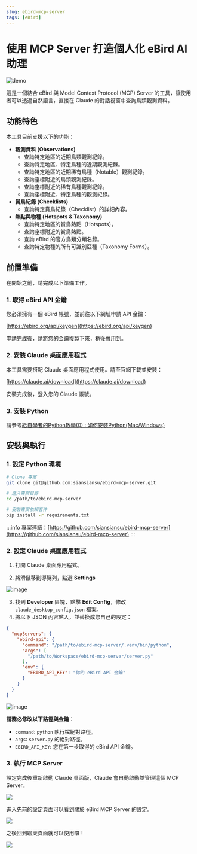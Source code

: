 ```yaml
---
slug: ebird-mcp-server
tags: [eBird]
---
```


# 使用 MCP Server 打造個人化 eBird AI 助理

![demo](/ebird-mcp-server/demo.gif)

這是一個結合 eBird 與 Model Context Protocol (MCP) Server 的工具，讓使用者可以透過自然語言，直接在 Claude 的對話視窗中查詢鳥類觀測資料。

## 功能特色

本工具目前支援以下的功能：

- **觀測資料 (Observations)**
  - 查詢特定地區的近期鳥類觀測紀錄。
  - 查詢特定地區、特定鳥種的近期觀測紀錄。
  - 查詢特定地區的近期稀有鳥種（Notable）觀測紀錄。
  - 查詢座標附近的鳥類觀測紀錄。
  - 查詢座標附近的稀有鳥種觀測紀錄。
  - 查詢座標附近、特定鳥種的觀測紀錄。
- **賞鳥紀錄 (Checklists)**
  - 查詢特定賞鳥紀錄（Checklist）的詳細內容。
- **熱點與物種 (Hotspots & Taxonomy)**
  - 查詢特定地區的賞鳥熱點（Hotspots）。
  - 查詢座標附近的賞鳥熱點。
  - 查詢 eBird 的官方鳥類分類名錄。
  - 查詢特定物種的所有可識別亞種（Taxonomy Forms）。

## 前置準備

在開始之前，請完成以下準備工作。

### 1. 取得 eBird API 金鑰

您必須擁有一個 eBird 帳號，並前往以下網址申請 API 金鑰：

[https://ebird.org/api/keygen](https://ebird.org/api/keygen)

申請完成後，請將您的金鑰複製下來，稍後會用到。

### 2. 安裝 Claude 桌面應用程式

本工具需要搭配 Claude 桌面應用程式使用。請至官網下載並安裝：

[https://claude.ai/download](https://claude.ai/download)

安裝完成後，登入您的 Claude 帳號。

### 3. 安裝 Python

請參考[給自學者的Python教學(0) : 如何安裝Python(Mac/Windows)](https://chunyeung.medium.com/%E7%B5%A6%E8%87%AA%E5%AD%B8%E8%80%85%E7%9A%84python%E6%95%99%E5%AD%B8-1-%E5%A6%82%E4%BD%95%E5%AE%89%E8%A3%9Dpython-126f8ce2f967)


## 安裝與執行

### 1. 設定 Python 環境

```bash
# Clone 專案
git clone git@github.com:siansiansu/ebird-mcp-server.git

# 進入專案目錄
cd /path/to/ebird-mcp-server

# 安裝專案依賴套件
pip install -r requirements.txt
```

:::info
專案連結：[https://github.com/siansiansu/ebird-mcp-server](https://github.com/siansiansu/ebird-mcp-server)
:::

### 2. 設定 Claude 桌面應用程式

1. 打開 Claude 桌面應用程式。

2. 將滑鼠移到導覽列，點選 **Settings**

![image](/ebird-mcp-server/settings.png)

3. 找到 **Developer** 區塊，點擊 **Edit Config**，修改 `claude_desktop_config.json` 檔案。
4.  將以下 JSON 內容貼入，並替換成您自己的設定：

```json
{
  "mcpServers": {
    "ebird-api": {
      "command": "/path/to/ebird-mcp-server/.venv/bin/python",
      "args": [
        "/path/to/Workspace/ebird-mcp-server/server.py"
      ],
      "env": {
        "EBIRD_API_KEY": "你的 eBird API 金鑰"
      }
    }
  }
}
```

![image](/ebird-mcp-server/config.png)

**請務必修改以下路徑與金鑰**：
- `command`: `python` 執行檔絕對路徑。
- `args`: `server.py` 的絕對路徑。
- `EBIRD_API_KEY`: 您在第一步取得的 eBird API 金鑰。

### 3. 執行 MCP Server

設定完成後重新啟動 Claude 桌面版，Claude 會自動啟動並管理這個 MCP Server。

![](/ebird-mcp-server/claude.png)

進入先前的設定頁面可以看到關於 eBird MCP Server 的設定。

![](/ebird-mcp-server/server.png)

之後回到聊天頁面就可以使用囉！

![](/ebird-mcp-server/demo2.gif)
